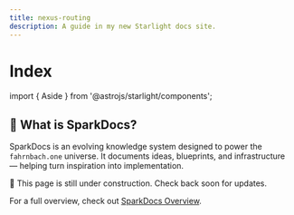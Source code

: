 ```yaml
---
title: nexus-routing
description: A guide in my new Starlight docs site.
---
```

# Index

import { Aside } from '@astrojs/starlight/components';

## 🌟 What is SparkDocs?
SparkDocs is an evolving knowledge system designed to power the `fahrnbach.one` universe. It documents ideas, blueprints, and infrastructure — helping turn inspiration into implementation.

<Aside type="caution">🚧 This page is still under construction. Check back soon for updates.</Aside>

For a full overview, check out <a href="/start">SparkDocs Overview</a>.
